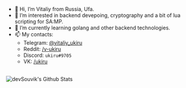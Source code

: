 - 👋 Hi, I’m Vitaliy from Russia, Ufa.
- 👀 I’m interested in backend devepoing, cryptography and a bit of lua scripting for SA:MP.
- 🌱 I’m currently learning golang and other backend technologies.
- 📫 My contacts: 
  * Telegram: [@vitaliy_ukiru](https://t.me/vitaliy_ukiru)
  * Reddit: [/v-ukiru](https://www.reddit.com/user/v-ukiru)
  * Discord: `ukiru#9705`
  * VK: [/ukiru](https://vk.com/ukiru)


<br>

<img align="center" src="https://github-readme-stats.vercel.app/api?username=vitaliy-ukiru&include_all_commits=true&count_private=true&show_icons=true&line_height=20&title_color=7A7ADB&icon_color=2234AE&text_color=D3D3D3&bg_color=0,000000,130F40" alt="devSouvik's Github Stats">

</br>
